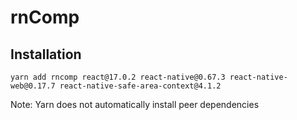 # rnComp

## Installation

`yarn add rncomp react@17.0.2 react-native@0.67.3 react-native-web@0.17.7 react-native-safe-area-context@4.1.2`

Note: Yarn does not automatically install peer dependencies


